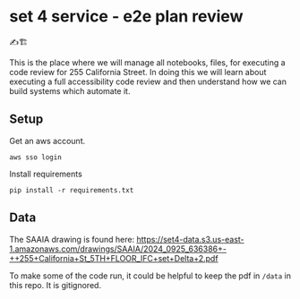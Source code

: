 # set 4 service - e2e plan review 
✍️🏗️

This is the place where we will manage all notebooks, files, for executing a code review for 255 California Street. In doing this we will learn about executing a full accessibility code review and then understand how we can build systems which automate it.

## Setup

Get an aws account.

```
aws sso login
```

Install requirements

```
pip install -r requirements.txt
```

## Data

The SAAIA drawing is found here:
https://set4-data.s3.us-east-1.amazonaws.com/drawings/SAAIA/2024_0925_636386+-++255+California+St_5TH+FLOOR_IFC+set+Delta+2.pdf

To make some of the code run, it could be helpful to keep the pdf in `/data` in this repo. It is gitignored.